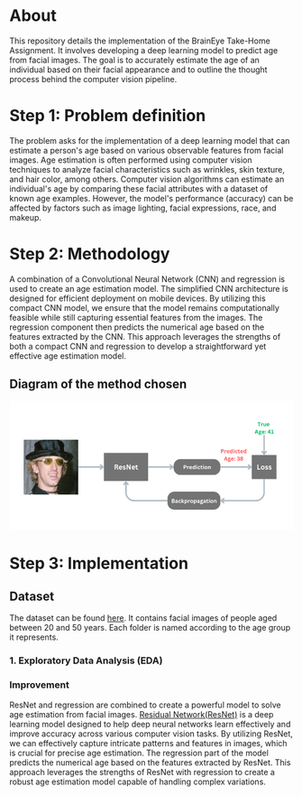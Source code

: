 # About 
This repository details the implementation of the BrainEye Take-Home Assignment. It involves developing a deep learning model to predict age from facial images. The goal is to accurately estimate the age of an individual based on their facial appearance and to outline the thought process behind the computer vision pipeline.

# Step 1: Problem definition 
The problem asks for the implementation of a deep learning model that can estimate a person's age based on various observable features from facial images. Age estimation is often performed using computer vision techniques to analyze facial characteristics such as wrinkles, skin texture, and hair color, among others. Computer vision algorithms can estimate an individual's age by comparing these facial attributes with a dataset of known age examples. However, the model's performance (accuracy) can be affected by factors such as image lighting, facial expressions, race, and makeup.

# Step 2: Methodology 
A combination of a Convolutional Neural Network (CNN) and regression is used to create an age estimation model. The simplified CNN architecture is designed for efficient deployment on mobile devices. By utilizing this compact CNN model, we ensure that the model remains computationally feasible while still capturing essential features from the images. The regression component then predicts the numerical age based on the features extracted by the CNN. This approach leverages the strengths of both a compact CNN and regression to develop a straightforward yet effective age estimation model.

## Diagram of the method chosen 
![alt-text](https://github.com/KhaingNaing/Age_estimation_CV/raw/main/pics/ResNet.png)

# Step 3: Implementation

## Dataset 
The dataset can be found [here](https://drive.google.com/file/d/1uNA2JzKTtTaGIWtrHsrBUAg2k3eoDZHA/view?usp=drive_link). It contains facial images of people aged between 20 and 50 years. Each folder is named according to the age group it represents.

### 1. Exploratory Data Analysis (EDA)


### Improvement 
ResNet and regression are combined to create a powerful model to solve age estimation from facial images. [Residual Network(ResNet)](https://huggingface.co/docs/transformers/en/model_doc/resnet) is a deep learning model designed to help deep neural networks learn effectively and improve accuracy across various computer vision tasks. By utilizing ResNet, we can effectively capture intricate patterns and features in images, which is crucial for precise age estimation. The regression part of the model predicts the numerical age based on the features extracted by ResNet. This approach leverages the strengths of ResNet with regression to create a robust age estimation model capable of handling complex variations.


